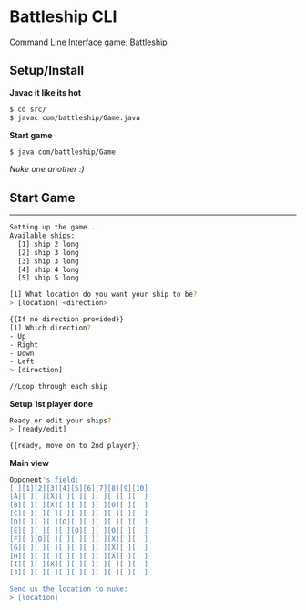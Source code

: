 # Battleship CLI

Command Line Interface game; Battleship

## Setup/Install

**Javac it like its hot**
```bash
$ cd src/
$ javac com/battleship/Game.java
```

**Start game**
```bash
$ java com/battleship/Game
```

*Nuke one another :)*


## Start Game
-----

```bash
Setting up the game...
Available ships:
  [1] ship 2 long
  [2] ship 3 long
  [3] ship 3 long
  [4] ship 4 long
  [5] ship 5 long

[1] What location do you want your ship to be?
> [location] <direction>

{{If no direction provided}}
[1] Which direction?
- Up
- Right
- Down
- Left
> [direction]

//Loop through each ship
```

**Setup 1st player done**
```bash
Ready or edit your ships?
> [ready/edit]

{{ready, move on to 2nd player}}
```

**Main view**
```bash
Opponent's field:
[ ][1][2][3][4][5][6][7][8][9][10]
[A][ ][ ][X][ ][ ][ ][ ][ ][ ][  ]
[B][ ][ ][X][ ][ ][ ][ ][O][ ][  ]
[C][ ][ ][ ][ ][ ][ ][ ][ ][ ][  ]
[D][ ][ ][ ][O][ ][ ][ ][ ][ ][  ]
[E][ ][ ][ ][ ][O][ ][ ][O][ ][  ]
[F][ ][O][ ][ ][ ][ ][ ][X][ ][  ]
[G][ ][ ][ ][ ][ ][ ][ ][X][ ][  ]
[H][ ][ ][ ][ ][ ][ ][ ][X][ ][  ]
[I][ ][ ][X][ ][ ][ ][ ][ ][ ][  ]
[J][ ][ ][ ][ ][ ][ ][ ][ ][ ][  ]

Send us the location to nuke:
> [location]
```

